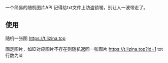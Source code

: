 一个简易的随机图片API
记得给txt文件上防盗锁喔，别让人一波带走了。
## 使用
随机一张图
https://t.lizina.top

固定图片，如ID对应图片不存在则随机返回一张图片
https://t.lizina.top?id=1
txt行数为id

